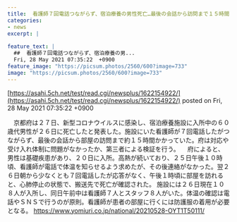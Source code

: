 ```yaml
---
title:  看護師７回電話つながらず、宿泊療養の男性死亡…最後の会話から訪問まで１５時間  
categories:
- news
excerpt: |
  
feature_text: |
  ##  看護師７回電話つながらず、宿泊療養の男...
  Fri, 28 May 2021 07:35:22  +0900
feature_image: "https://picsum.photos/2560/600?image=733"
image: "https://picsum.photos/2560/600?image=733"
---
```


[https://asahi.5ch.net/test/read.cgi/newsplus/1622154922/](https://asahi.5ch.net/test/read.cgi/newsplus/1622154922/)
posted on Fri, 28 May 2021 07:35:22  +0900

<!--more-->

　京都府は２７日、新型コロナウイルスに感染し、宿泊療養施設に入所中の６０歳代男性が２６日に死亡したと発表した。施設にいた看護師が７回電話したがつながらず、最後の会話から部屋の訪問まで約１５時間かかっていた。府は対応や受け入れ体制に問題がなかったか、第三者による検証を行う。 　府によると、男性は基礎疾患があり、２０日に入所。高熱が続いており、２５日午後１０時頃、看護師が電話で体温を知らせるよう求めたが、その後連絡がなかった。翌２６日朝から少なくとも７回電話したが応答がなく、午後１時頃に部屋を訪れると、心肺停止の状態で、搬送先で死亡が確認された。 施設には２６日現在１０８人が入所し、同日午前中は看護師７人とスタッフ８人がいた。体温の確認は電話やＳＮＳで行うのが原則。看護師が患者の部屋に行くには防護服の着用が必要となる。 https://www.yomiuri.co.jp/national/20210528-OYT1T50111/
